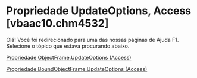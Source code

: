 
# Propriedade UpdateOptions, Access [vbaac10.chm4532]

Olá! Você foi redirecionado para uma das nossas páginas de Ajuda F1. Selecione o tópico que estava procurando abaixo.

[Propriedade ObjectFrame.UpdateOptions (Access)](http://msdn.microsoft.com/library/29effba2-7427-62ca-c0d6-6ed5081b0e02%28Office.15%29.aspx)

[Propriedade BoundObjectFrame.UpdateOptions (Access)](http://msdn.microsoft.com/library/919ad3b4-1128-947a-09c0-7c7b0373698e%28Office.15%29.aspx)


